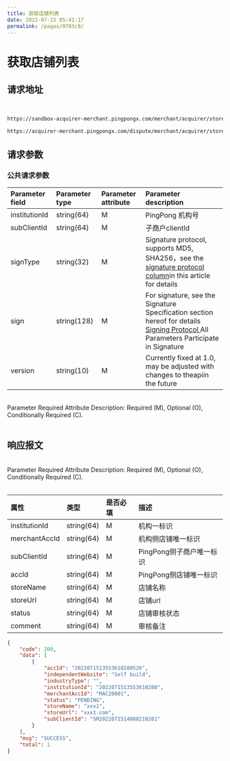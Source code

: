 ```yaml
---
title: 获取店铺列表
date: 2022-07-15 05:41:17
permalink: /pages/0783c9/
---
```


# 获取店铺列表

## 请求地址

<br/>
<div>
<code-group>
  <code-block title="沙箱环境" active>

  ```bash
  https://sandbox-acquirer-merchant.pingpongx.com/merchant/acquirer/store/queryPage
  ```
  </code-block>
  <code-block title="生产环境">

  ```bash
  https://acquirer-merchant.pingpongx.com/dispute/merchant/acquirer/store/queryPage
  ```
  </code-block>
</code-group>
</div>

## 请求参数

###  公共请求参数

| Parameter field          | Parameter type        | Parameter attribute | Parameter description                                                                        |
|:--------------|:------------|:-----|:----------------------------------------------------------------------------|
| institutionId | string(64)  | M    | PingPong 机构号                                                                |
| subClientId   | string(64)  | M    | 子商户clientId                                                                 |
| signType      | string(32)  | M    | Signature protocol, supports MD5, SHA256，see the <a href='/pages/77ae52/' target='_blank'>signature protocol column</a>in this article for details |
| sign          | string(128) | M    | For signature, see the Signature Specification section hereof for details <a href='/pages/77ae52/' target='_blank'>Signing Protocol </a> All Parameters Participate in Signature               |
| version       | string(10)  | M    | Currently fixed at 1.0, may be adjusted with changes to theapiin the future                                                      |

<br/>
<el-tag type="danger" effect="dark">Parameter Required Attribute Description: Required (M), Optional (O), Conditionally Required (C).</el-tag>
<br/>
<br/>


<v4-KYB-StoreList></v4-KYB-StoreList>


## 响应报文


<br/>
<el-tag type="danger" effect="dark">Parameter Required Attribute Description: Required (M), Optional (O), Conditionally Required (C).</el-tag>
<br/>
<br/>


|属性|类型|是否必填|描述|
|:----|:----|:----|:----|
|institutionId|string(64)|M|机构一标识|
|merchantAccId|string(64)|M|机构侧店铺唯一标识|
|subClientId|string(64)|M|PingPong侧子商户唯一标识|
|accId|string(64)|M|PingPong侧店铺唯一标识|
|storeName|string(64)|M|店铺名称|
|storeUrl|string(64)|M|店铺url|
|status|string(64)|M|店铺审核状态|
|comment|string(64)|M|审核备注|



```json
{
    "code": 200,
    "data": [
        {
            "accId": "2022071513553610280526",
            "independentWebsite": "Self build",
            "industryType": "",
            "institutionId": "2022071513553610280",
            "merchantAccId": "MAC20001",
            "status": "PENDING",
            "storeName": "xxx1",
            "storeUrl": "xxx1.com",
            "subClientId": "SM2022071514080210281"
        }
    ],
    "msg": "SUCCESS",
    "total": 1
}
```